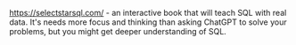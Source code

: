 
https://selectstarsql.com/ - an interactive book that will teach SQL with real data. It's needs more focus and thinking than asking ChatGPT to solve your problems, but you might get deeper understanding of SQL.
